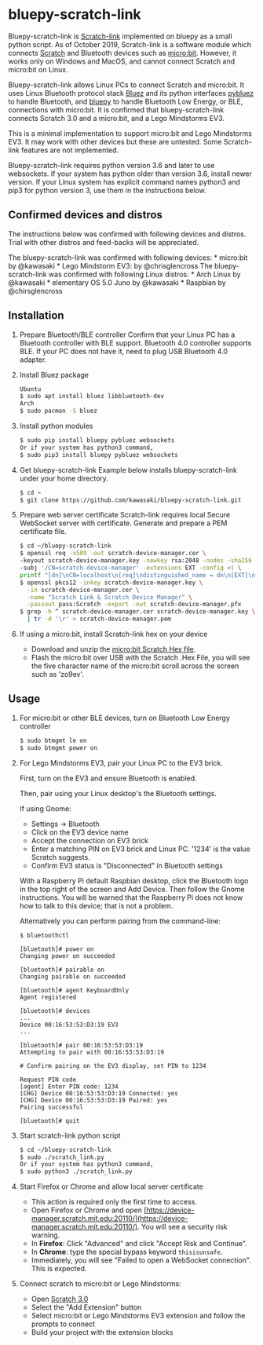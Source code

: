 # bluepy-scratch-link

Bluepy-scratch-link is [Scratch-link](https://github.com/LLK/scratch-link)
implemented on bluepy as a small python script. As of October 2019, Scratch-link
is a software module which connects [Scratch](https://scratch.mit.edu/) and
Bluetooth devices such as [micro:bit](https://microbit.org/). However, it works
only on Windows and MacOS, and cannot connect Scratch and micro:bit on Linux.

Bluepy-scratch-link allows Linux PCs to connect Scratch and micro:bit. It uses
Linux Bluetooth protocol stack [Bluez](http://www.bluez.org/) and its python
interfaces [pybluez](https://github.com/pybluez/pybluez) to handle Bluetooth,
and [bluepy](https://github.com/IanHarvey/bluepy) to handle Bluetooth Low
Energy, or BLE, connections with micro:bit. It is confirmed that
bluepy-scratch-link connects Scratch 3.0 and a micro:bit, and a Lego Mindstorms
EV3.

This is a minimal implementation to support micro:bit and Lego Mindstorms EV3.
It may work with other devices but these are untested. Some Scratch-link
features are not implemented.

Bluepy-scratch-link requires python version 3.6 and later to use websockets.
If your system has python older than version 3.6, install newer version. If your
Linux system has explicit command names python3 and pip3 for python version 3,
use them in the instructions below.

Confirmed devices and distros
-----------------------------
The instructions below was confirmed with following devices and distros.
Trial with other distros and feed-backs will be appreciated.

The bluepy-scratch-link was confirmed with following devices:
    * micro:bit by @kawasaki
    * Lego Mindstorm EV3: by @chrisglencross
The bluepy-scratch-link was confirmed with following Linux distros:
    * Arch Linux by @kawasaki
    * elementary OS 5.0 Juno by @kawasaki
    * Raspbian by @chirsglencross

Installation
------------
1. Prepare Bluetooth/BLE controller
   Confirm that your Linux PC has a Bluetooth controller with BLE support.
   Bluetooth 4.0 controller supports BLE. If your PC does not have it, need
   to plug USB Bluetooth 4.0 adapter.

2. Install Bluez package
    ```sh
    Ubuntu
    $ sudo apt install bluez libbluetooth-dev
    Arch
    $ sudo pacman -S bluez
    ```

3. Install python modules
    ```sh
    $ sudo pip install bluepy pybluez websockets
    Or if your system has python3 command,
    $ sudo pip3 install bluepy pybluez websockets
    ```

4. Get bluepy-scratch-link
   Example below installs bluepy-scratch-link under your home directory.
    ```sh
    $ cd ~
    $ git clone https://github.com/kawasaki/bluepy-scratch-link.git
    ```

5. Prepare web server certificate
    Scratch-link requires local Secure WebSocket server with certificate.
    Generate and prepare a PEM certificate file.
    ```sh
    $ cd ~/bluepy-scratch-link
    $ openssl req -x509 -out scratch-device-manager.cer \
    -keyout scratch-device-manager.key -newkey rsa:2048 -nodes -sha256 \
    -subj '/CN=scratch-device-manager' -extensions EXT -config <( \
    printf "[dn]\nCN=localhost\n[req]\ndistinguished_name = dn\n[EXT]\nsubjectAltName=DNS:localhost\nkeyUsage=digitalSignature\nextendedKeyUsage=serverAuth")
    $ openssl pkcs12 -inkey scratch-device-manager.key \
      -in scratch-device-manager.cer \
      -name "Scratch Link & Scratch Device Manager" \
      -passout pass:Scratch -export -out scratch-device-manager.pfx
    $ grep -h ^ scratch-device-manager.cer scratch-device-manager.key \
      | tr -d '\r' > scratch-device-manager.pem
      ```

6. If using a micro:bit, install Scratch-link hex on your device
    * Download and unzip the [micro:bit Scratch Hex file](https://downloads.scratch.mit.edu/microbit/scratch-microbit-1.1.0.hex.zip).
    * Flash the micro:bit over USB with the Scratch .Hex File, you will see the
      five character name of the micro:bit scroll across the screen such as
      'zo9ev'.

Usage
-----
1. For micro:bit or other BLE devices, turn on Bluetooth Low Energy controller
    ```sh
    $ sudo btmgmt le on
    $ sudo btmgmt power on
    ```

2. For Lego Mindstorms EV3, pair your Linux PC to the EV3 brick.

   First, turn on the EV3 and ensure Bluetooth is enabled.

   Then, pair using your Linux desktop's the Bluetooth settings.

   If using Gnome:
      * Settings -> Bluetooth
      * Click on the EV3 device name
      * Accept the connection on EV3 brick
      * Enter a matching PIN on EV3 brick and Linux PC. '1234' is the value Scratch suggests.
      * Confirm EV3 status is "Disconnected" in Bluetooth settings

   With a Raspberry Pi default Raspbian desktop, click the Bluetooth logo in the top right of the screen and
   Add Device. Then follow the Gnome instructions. You will be warned that the Raspberry Pi
   does not know how to talk to this device; that is not a problem.

   Alternatively you can perform pairing from the command-line:
   ```shell script
   $ bluetoothctl

   [bluetooth]# power on
   Changing power on succeeded

   [bluetooth]# pairable on
   Changing pairable on succeeded

   [bluetooth]# agent KeyboardOnly
   Agent registered

   [bluetooth]# devices
   ...
   Device 00:16:53:53:D3:19 EV3
   ...

   [bluetooth]# pair 00:16:53:53:D3:19
   Attempting to pair with 00:16:53:53:D3:19

   # Confirm pairing on the EV3 display, set PIN to 1234

   Request PIN code
   [agent] Enter PIN code: 1234
   [CHG] Device 00:16:53:53:D3:19 Connected: yes
   [CHG] Device 00:16:53:53:D3:19 Paired: yes
   Pairing successful

   [bluetooth]# quit
   ```

3. Start scratch-link python script
    ```sh
    $ cd ~/bluepy-scratch-link
    $ sudo ./scratch_link.py
    Or if your system has python3 command,
    $ sudo python3 ./scratch_link.py
    ```

4. Start Firefox or Chrome and allow local server certificate
    * This action is required only the first time to access.
    * Open Firefox or Chrome and open [https://device-manager.scratch.mit.edu:20110/](https://device-manager.scratch.mit.edu:20110/). You will see a security risk warning.
    * In **Firefox**: Click "Advanced" and click "Accept Risk and Continue".
    * In **Chrome**: type the special bypass keyword `thisisunsafe`.
    * Immediately, you will see "Failed to open a WebSocket connection". This is expected.


5. Connect scratch to micro:bit or Lego Mindstorms:
    * Open [Scratch 3.0](https://scratch.mit.edu/)
    * Select the "Add Extension" button
    * Select micro:bit or Lego Mindstorms EV3 extension and follow the prompts to connect
    * Build your project with the extension blocks
